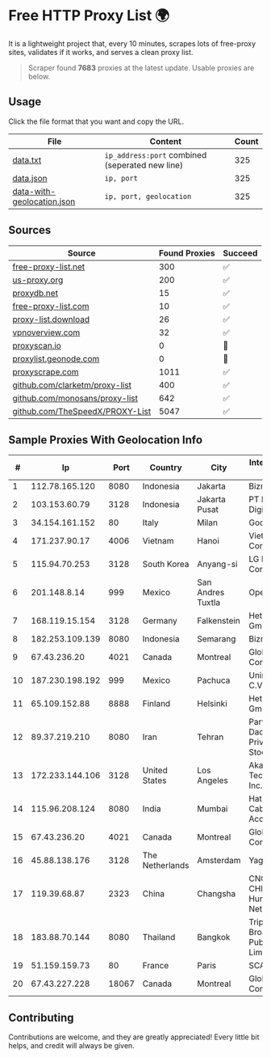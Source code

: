
# Free HTTP Proxy List 🌍

It is a lightweight project that, every 10 minutes, scrapes lots of free-proxy sites, validates if it works, and serves a clean proxy list.


> Scraper found **7683** proxies at the latest update. Usable proxies are below.

## Usage

Click the file format that you want and copy the URL.


|File|Content|Count|
|----|-------|-----|
|[data.txt](https://raw.githubusercontent.com/themiralay/Proxy-List-World/master/data.txt)|`ip_address:port` combined (seperated new line)|325|
|[data.json](https://raw.githubusercontent.com/themiralay/Proxy-List-World/master/data.json)|`ip, port`|325|
|[data-with-geolocation.json](https://raw.githubusercontent.com/themiralay/Proxy-List-World/master/data-with-geolocation.json)|`ip, port, geolocation`|325|

## Sources

|Source|Found Proxies|Succeed|
|------|-------------|-------|
|[free-proxy-list.net](https://free-proxy-list.net)|300|✅|
|[us-proxy.org](https://www.us-proxy.org)|200|✅|
|[proxydb.net](http://proxydb.net)|15|✅|
|[free-proxy-list.com](https://free-proxy-list.com/?page=&port=&type%5B%5D=http&type%5B%5D=https&up_time=0&search=Search)|10|✅|
|[proxy-list.download](https://www.proxy-list.download/HTTP)|26|✅|
|[vpnoverview.com](https://vpnoverview.com/privacy/anonymous-browsing/free-proxy-servers)|32|✅|
|[proxyscan.io](https://www.proxyscan.io)|0|🚫|
|[proxylist.geonode.com](https://proxylist.geonode.com/api/proxy-list?limit=300&page=1&sort_by=lastChecked&sort_type=desc&protocols=http,https)|0|🚫|
|[proxyscrape.com](https://api.proxyscrape.com/v2/?request=displayproxies&protocol=http&timeout=10000&country=all&ssl=all&anonymity=all)|1011|✅|
|[github.com/clarketm/proxy-list](https://raw.githubusercontent.com/clarketm/proxy-list/master/proxy-list-raw.txt)|400|✅|
|[github.com/monosans/proxy-list](https://raw.githubusercontent.com/monosans/proxy-list/main/proxies/http.txt)|642|✅|
|[github.com/TheSpeedX/PROXY-List](https://raw.githubusercontent.com/TheSpeedX/PROXY-List/master/http.txt)|5047|✅|


## Sample Proxies With Geolocation Info

|#|Ip|Port|Country|City|Internet Service Provider|
|-|--|----|-------|----|-------------------------|
|1|112.78.165.120|8080|Indonesia|Jakarta|Biznet Networks|
|2|103.153.60.79|3128|Indonesia|Jakarta Pusat|PT Era Awan Digital|
|3|34.154.161.152|80|Italy|Milan|Google LLC|
|4|171.237.90.17|4006|Vietnam|Hanoi|Viettel Corporation|
|5|115.94.70.253|3128|South Korea|Anyang-si|LG DACOM Corporation|
|6|201.148.8.14|999|Mexico|San Andres Tuxtla|Operbes|
|7|168.119.15.154|3128|Germany|Falkenstein|Hetzner Online GmbH|
|8|182.253.109.139|8080|Indonesia|Semarang|Biznet Metronet|
|9|67.43.236.20|4021|Canada|Montreal|GloboTech Communications|
|10|187.230.198.192|999|Mexico|Pachuca|Uninet S.A. de C.V.|
|11|65.109.152.88|8888|Finland|Helsinki|Hetzner Online GmbH|
|12|89.37.219.210|8080|Iran|Tehran|Parvaresh Dadeha Co. Private Joint Stock|
|13|172.233.144.106|3128|United States|Los Angeles|Akamai Technologies, Inc.|
|14|115.96.208.124|8080|India|Mumbai|Hathway IP over Cable Internet Access|
|15|67.43.236.20|4021|Canada|Montreal|GloboTech Communications|
|16|45.88.138.176|3128|The Netherlands|Amsterdam|Yaglom Labs Ltd|
|17|119.39.68.87|2323|China|Changsha|CNC Group CHINA169 Hunan Province Network|
|18|183.88.70.144|8080|Thailand|Bangkok|Triple T Broadband Public Company Limited|
|19|51.159.159.73|80|France|Paris|SCALEWAY|
|20|67.43.227.228|18067|Canada|Montreal|GloboTech Communications|



## Contributing

Contributions are welcome, and they are greatly appreciated! Every
little bit helps, and credit will always be given.

